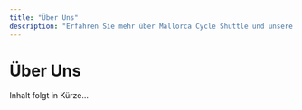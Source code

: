 ```yaml
---
title: "Über Uns"
description: "Erfahren Sie mehr über Mallorca Cycle Shuttle und unsere Mission, Radfahrern zu helfen"
---
```


# Über Uns

Inhalt folgt in Kürze...
